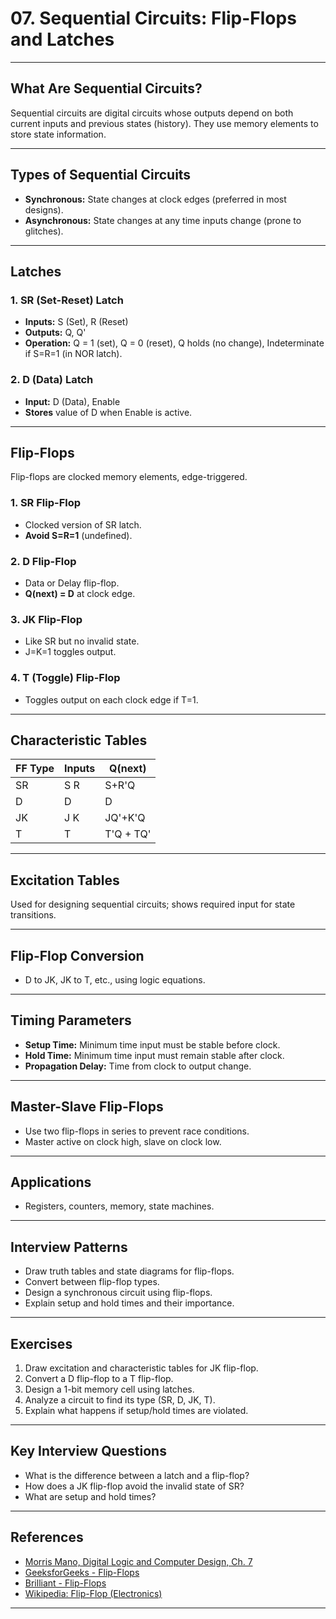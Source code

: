 # 07. Sequential Circuits: Flip-Flops and Latches

---

## What Are Sequential Circuits?

Sequential circuits are digital circuits whose outputs depend on both current inputs and previous states (history). They use memory elements to store state information.

---

## Types of Sequential Circuits

- **Synchronous:** State changes at clock edges (preferred in most designs).
- **Asynchronous:** State changes at any time inputs change (prone to glitches).

---

## Latches

### 1. SR (Set-Reset) Latch

- **Inputs:** S (Set), R (Reset)
- **Outputs:** Q, Q'
- **Operation:** Q = 1 (set), Q = 0 (reset), Q holds (no change), Indeterminate if S=R=1 (in NOR latch).

### 2. D (Data) Latch

- **Input:** D (Data), Enable
- **Stores** value of D when Enable is active.

---

## Flip-Flops

Flip-flops are clocked memory elements, edge-triggered.

### 1. SR Flip-Flop

- Clocked version of SR latch.
- **Avoid S=R=1** (undefined).

### 2. D Flip-Flop

- Data or Delay flip-flop.
- **Q(next) = D** at clock edge.

### 3. JK Flip-Flop

- Like SR but no invalid state.
- J=K=1 toggles output.

### 4. T (Toggle) Flip-Flop

- Toggles output on each clock edge if T=1.

---

## Characteristic Tables

| FF Type | Inputs      | Q(next)          |
|---------|-------------|------------------|
| SR      | S R         | S+R'Q            |
| D       | D           | D                |
| JK      | J K         | JQ'+K'Q          |
| T       | T           | T'Q + TQ'        |

---

## Excitation Tables

Used for designing sequential circuits; shows required input for state transitions.

---

## Flip-Flop Conversion

- D to JK, JK to T, etc., using logic equations.

---

## Timing Parameters

- **Setup Time:** Minimum time input must be stable before clock.
- **Hold Time:** Minimum time input must remain stable after clock.
- **Propagation Delay:** Time from clock to output change.

---

## Master-Slave Flip-Flops

- Use two flip-flops in series to prevent race conditions.
- Master active on clock high, slave on clock low.

---

## Applications

- Registers, counters, memory, state machines.

---

## Interview Patterns

- Draw truth tables and state diagrams for flip-flops.
- Convert between flip-flop types.
- Design a synchronous circuit using flip-flops.
- Explain setup and hold times and their importance.

---

## Exercises

1. Draw excitation and characteristic tables for JK flip-flop.
2. Convert a D flip-flop to a T flip-flop.
3. Design a 1-bit memory cell using latches.
4. Analyze a circuit to find its type (SR, D, JK, T).
5. Explain what happens if setup/hold times are violated.

---

## Key Interview Questions

- What is the difference between a latch and a flip-flop?
- How does a JK flip-flop avoid the invalid state of SR?
- What are setup and hold times?

---

## References

- [Morris Mano, Digital Logic and Computer Design, Ch. 7](https://www.amazon.com/Digital-Logic-Computer-Design-Mano/dp/0132145103)
- [GeeksforGeeks - Flip-Flops](https://www.geeksforgeeks.org/flip-flops-in-digital-electronics/)
- [Brilliant - Flip-Flops](https://brilliant.org/wiki/flip-flop/)
- [Wikipedia: Flip-Flop (Electronics)](https://en.wikipedia.org/wiki/Flip-flop_(electronics))

---
